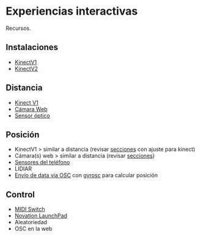 # Experiencias interactivas

Recursos. 

## Instalaciones

- [KinectV1](./kinect/instalacionV1.md)
- [KinectV2](./kinect/instalacionV2.md)

## Distancia

- [Kinect V1](./distancia/kinect/kinectv1.md)
- [Cámara Web](./distancia/webcam/webcam.md)
- [Sensor óptico](./serial/sensorOptico/README.md)

## Posición 

- KinectV1 > similar a distancia (revisar [secciones](./posicion/secciones/secciones.5.toe) con ajuste para kinect)
- Cámara(s) web > similar a distancia (revisar [secciones](./posicion/secciones/secciones.5.toe))
- [Sensores del teléfono](./posicion/sensoresTel.md)
- LIDIAR
- [Envío de data vía OSC](./posicion/gyroosc/gyrosc.md) con [gyrosc](https://www.bitshapesoftware.com/instruments/gyrosc/) para calcular posición

## Control

- [MIDI Switch](./control/midiSwitch/midi.md)
- [Novation LaunchPad](./control/launchpad/launchpad.md) 
- Aleatoriedad 
- OSC en la web